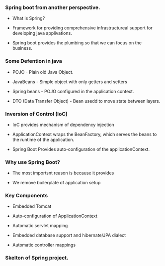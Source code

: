 ### Spring boot from another perspective. 

- What is Spring? 


- Framework for providing comprehensive infrastructureal support for developing java applivations. 


- Spring boot provides the plumbing so that we can focus on the business. 



### Some Defention in java


- POJO - Plain old Java Object. 

- JavaBeans - Simple object with only getters and setters

- Spring beans - POJO configured in the application context. 


- DTO (Data Transfer Object) - Bean usedd to move state between layers.


### Inversion of Control (IoC)

- IoC provides mechanism of dependency injection 

- ApplicationContext wraps the BeanFactory, which serves the beans to the runtime of the application. 


- Spring Boot Provides auto-configuration of the applicationContext. 


###  Why use Spring Boot? 

- The most importsnt reason is because it provides 

- We remove boilerplate of application setup


### Key Components 


- Embedded Tomcat 

- Auto-configuration of ApplicationContext

- Automatic servlet mapping 

- Embedded database support and hibernate/JPA dialect 


- Automatic controller mappings 



### Skelton of Spring project. 



